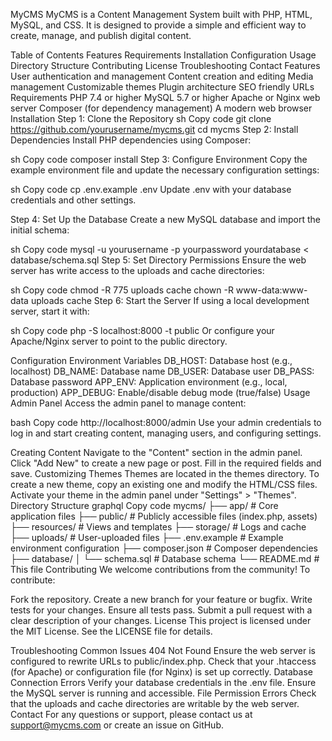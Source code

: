 MyCMS
MyCMS is a Content Management System built with PHP, HTML, MySQL, and CSS. It is designed to provide a simple and efficient way to create, manage, and publish digital content.

Table of Contents
Features
Requirements
Installation
Configuration
Usage
Directory Structure
Contributing
License
Troubleshooting
Contact
Features
User authentication and management
Content creation and editing
Media management
Customizable themes
Plugin architecture
SEO friendly URLs
Requirements
PHP 7.4 or higher
MySQL 5.7 or higher
Apache or Nginx web server
Composer (for dependency management)
A modern web browser
Installation
Step 1: Clone the Repository
sh
Copy code
git clone https://github.com/yourusername/mycms.git
cd mycms
Step 2: Install Dependencies
Install PHP dependencies using Composer:

sh
Copy code
composer install
Step 3: Configure Environment
Copy the example environment file and update the necessary configuration settings:

sh
Copy code
cp .env.example .env
Update .env with your database credentials and other settings.

Step 4: Set Up the Database
Create a new MySQL database and import the initial schema:

sh
Copy code
mysql -u yourusername -p yourpassword yourdatabase < database/schema.sql
Step 5: Set Directory Permissions
Ensure the web server has write access to the uploads and cache directories:

sh
Copy code
chmod -R 775 uploads cache
chown -R www-data:www-data uploads cache
Step 6: Start the Server
If using a local development server, start it with:

sh
Copy code
php -S localhost:8000 -t public
Or configure your Apache/Nginx server to point to the public directory.

Configuration
Environment Variables
DB_HOST: Database host (e.g., localhost)
DB_NAME: Database name
DB_USER: Database user
DB_PASS: Database password
APP_ENV: Application environment (e.g., local, production)
APP_DEBUG: Enable/disable debug mode (true/false)
Usage
Admin Panel
Access the admin panel to manage content:

bash
Copy code
http://localhost:8000/admin
Use your admin credentials to log in and start creating content, managing users, and configuring settings.

Creating Content
Navigate to the "Content" section in the admin panel.
Click "Add New" to create a new page or post.
Fill in the required fields and save.
Customizing Themes
Themes are located in the themes directory.
To create a new theme, copy an existing one and modify the HTML/CSS files.
Activate your theme in the admin panel under "Settings" > "Themes".
Directory Structure
graphql
Copy code
mycms/
├── app/                # Core application files
├── public/             # Publicly accessible files (index.php, assets)
├── resources/          # Views and templates
├── storage/            # Logs and cache
├── uploads/            # User-uploaded files
├── .env.example        # Example environment configuration
├── composer.json       # Composer dependencies
├── database/
│   └── schema.sql      # Database schema
└── README.md           # This file
Contributing
We welcome contributions from the community! To contribute:

Fork the repository.
Create a new branch for your feature or bugfix.
Write tests for your changes.
Ensure all tests pass.
Submit a pull request with a clear description of your changes.
License
This project is licensed under the MIT License. See the LICENSE file for details.

Troubleshooting
Common Issues
404 Not Found
Ensure the web server is configured to rewrite URLs to public/index.php.
Check that your .htaccess (for Apache) or configuration file (for Nginx) is set up correctly.
Database Connection Errors
Verify your database credentials in the .env file.
Ensure the MySQL server is running and accessible.
File Permission Errors
Check that the uploads and cache directories are writable by the web server.
Contact
For any questions or support, please contact us at support@mycms.com or create an issue on GitHub.
